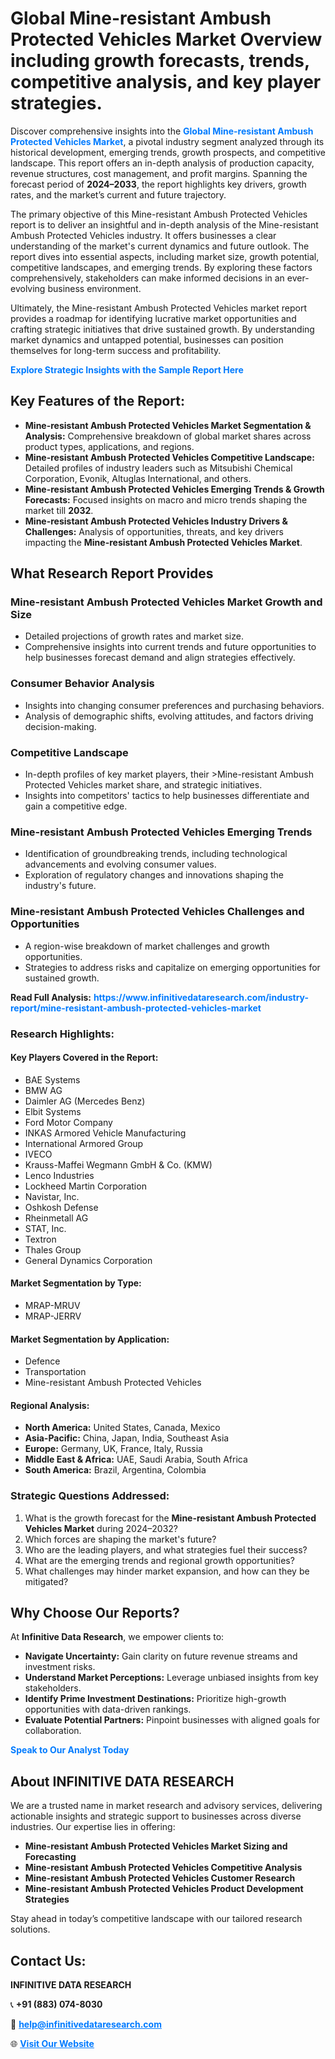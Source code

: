 <h1>Global Mine-resistant Ambush Protected Vehicles Market Overview including growth forecasts, trends, competitive analysis, and key player strategies.</h1>
<p>
Discover comprehensive insights into the 
<a href="https://www.infinitivedataresearch.com/industry-report/mine-resistant-ambush-protected-vehicles-market" rel="dofollow" style="color: #007BFF; text-decoration: none;"><strong>Global Mine-resistant Ambush Protected Vehicles Market</strong></a>, a pivotal industry segment analyzed through its historical development, emerging trends, growth prospects, and competitive landscape. This report offers an in-depth analysis of production capacity, revenue structures, cost management, and profit margins. Spanning the forecast period of <strong>2024–2033</strong>, the report highlights key drivers, growth rates, and the market’s current and future trajectory.
</p>
<p>
The primary objective of this Mine-resistant Ambush Protected Vehicles report is to deliver an insightful and in-depth analysis of the Mine-resistant Ambush Protected Vehicles industry. It offers businesses a clear understanding of the market's current dynamics and future outlook. The report dives into essential aspects, including market size, growth potential, competitive landscapes, and emerging trends. By exploring these factors comprehensively, stakeholders can make informed decisions in an ever-evolving business environment.
</p>
<p>
Ultimately, the Mine-resistant Ambush Protected Vehicles market report provides a roadmap for identifying lucrative market opportunities and crafting strategic initiatives that drive sustained growth. By understanding market dynamics and untapped potential, businesses can position themselves for long-term success and profitability.
</p>
<p>
<a href="https://www.infinitivedataresearch.com/request-sample/reportId=104161" style="color: #007BFF; text-decoration: none;"><strong>Explore Strategic Insights with the Sample Report Here</strong></a>
</p>

<h2>Key Features of the Report:</h2>
<ul>
<li><strong>Mine-resistant Ambush Protected Vehicles Market Segmentation & Analysis:</strong> Comprehensive breakdown of global market shares across product types, applications, and regions.</li>
<li><strong>Mine-resistant Ambush Protected Vehicles Competitive Landscape:</strong> Detailed profiles of industry leaders such as Mitsubishi Chemical Corporation, Evonik, Altuglas International, and others.</li>
<li><strong>Mine-resistant Ambush Protected Vehicles Emerging Trends & Growth Forecasts:</strong> Focused insights on macro and micro trends shaping the market till <strong>2032</strong>.</li>
<li><strong>Mine-resistant Ambush Protected Vehicles Industry Drivers & Challenges:</strong> Analysis of opportunities, threats, and key drivers impacting the <strong>Mine-resistant Ambush Protected Vehicles Market</strong>.</li>
</ul>

<h2>What Research Report Provides</h2>
<h3>Mine-resistant Ambush Protected Vehicles Market Growth and Size</h3>
<ul>
<li>Detailed projections of growth rates and market size.</li>
<li>Comprehensive insights into current trends and future opportunities to help businesses forecast demand and align strategies effectively.</li>
</ul>

<h3>Consumer Behavior Analysis</h3>
<ul>
<li>Insights into changing consumer preferences and purchasing behaviors.</li>
<li>Analysis of demographic shifts, evolving attitudes, and factors driving decision-making.</li>
</ul>

<h3>Competitive Landscape</h3>
<ul>
<li>In-depth profiles of key market players, their >Mine-resistant Ambush Protected Vehicles market share, and strategic initiatives.</li>
<li>Insights into competitors' tactics to help businesses differentiate and gain a competitive edge.</li>
</ul>

<h3>Mine-resistant Ambush Protected Vehicles Emerging Trends</h3>
<ul>
<li>Identification of groundbreaking trends, including technological advancements and evolving consumer values.</li>
<li>Exploration of regulatory changes and innovations shaping the industry's future.</li>
</ul>

<h3>Mine-resistant Ambush Protected Vehicles Challenges and Opportunities</h3>
<ul>
<li>A region-wise breakdown of market challenges and growth opportunities.</li>
<li>Strategies to address risks and capitalize on emerging opportunities for sustained growth.</li>
</ul>
<p><strong>Read Full Analysis:</strong> <a href="https://www.infinitivedataresearch.com/industry-report/mine-resistant-ambush-protected-vehicles-market" rel="dofollow" style="color: #007BFF; text-decoration: none;"><strong>https://www.infinitivedataresearch.com/industry-report/mine-resistant-ambush-protected-vehicles-market</strong></a></p>
<h3>Research Highlights:</h3>
<h4>Key Players Covered in the Report:</h4>
<ul><li>BAE Systems</li><li>BMW AG</li><li>Daimler AG (Mercedes Benz)</li><li>Elbit Systems</li><li>Ford Motor Company</li><li>INKAS Armored Vehicle Manufacturing</li><li>International Armored Group</li><li>IVECO</li><li>Krauss-Maffei Wegmann GmbH &amp; Co. (KMW)</li><li>Lenco Industries</li><li>Lockheed Martin Corporation</li><li>Navistar, Inc.</li><li>Oshkosh Defense</li><li>Rheinmetall AG</li><li>STAT, Inc.</li><li>Textron</li><li>Thales Group</li><li>General Dynamics Corporation</li></ul>
<h4>Market Segmentation by Type:</h4>
<ul><li>MRAP-MRUV</li><li>MRAP-JERRV</li></ul>
<h4>Market Segmentation by Application:</h4>
<ul><li>Defence</li><li>Transportation</li><li>Mine-resistant Ambush Protected Vehicles</li></ul>

<h4>Regional Analysis:</h4>
<ul>
<li><strong>North America:</strong> United States, Canada, Mexico</li>
<li><strong>Asia-Pacific:</strong> China, Japan, India, Southeast Asia</li>
<li><strong>Europe:</strong> Germany, UK, France, Italy, Russia</li>
<li><strong>Middle East & Africa:</strong> UAE, Saudi Arabia, South Africa</li>
<li><strong>South America:</strong> Brazil, Argentina, Colombia</li>
</ul>

<h3>Strategic Questions Addressed:</h3>
<ol>
<li>What is the growth forecast for the <strong>Mine-resistant Ambush Protected Vehicles Market</strong> during 2024–2032?</li>
<li>Which forces are shaping the market's future?</li>
<li>Who are the leading players, and what strategies fuel their success?</li>
<li>What are the emerging trends and regional growth opportunities?</li>
<li>What challenges may hinder market expansion, and how can they be mitigated?</li>
</ol>

<h2>Why Choose Our Reports?</h2>
<p>At <strong>Infinitive Data Research</strong>, we empower clients to:</p>
<ul>
<li><strong>Navigate Uncertainty:</strong> Gain clarity on future revenue streams and investment risks.</li>
<li><strong>Understand Market Perceptions:</strong> Leverage unbiased insights from key stakeholders.</li>
<li><strong>Identify Prime Investment Destinations:</strong> Prioritize high-growth opportunities with data-driven rankings.</li>
<li><strong>Evaluate Potential Partners:</strong> Pinpoint businesses with aligned goals for collaboration.</li>
</ul>
<p><a href="https://www.infinitivedataresearch.com/industry-report/mine-resistant-ambush-protected-vehicles-market" rel="dofollow" style="color: #007BFF; text-decoration: none;"><strong>Speak to Our Analyst Today</strong></a></p>

<h2>About INFINITIVE DATA RESEARCH</h2>
<p>We are a trusted name in market research and advisory services, delivering actionable insights and strategic support to businesses across diverse industries. Our expertise lies in offering:</p>
<ul>
<li><strong>Mine-resistant Ambush Protected Vehicles Market Sizing and Forecasting</strong></li>
<li><strong>Mine-resistant Ambush Protected Vehicles Competitive Analysis</strong></li>
<li><strong>Mine-resistant Ambush Protected Vehicles Customer Research</strong></li>
<li><strong>Mine-resistant Ambush Protected Vehicles Product Development Strategies</strong></li>
</ul>
<p>Stay ahead in today’s competitive landscape with our tailored research solutions.</p>

<h2>Contact Us:</h2>
<p><strong>INFINITIVE DATA RESEARCH</strong></p>
<p>📞 <strong>+91 (883) 074-8030</strong></p>
<p>📧 <strong><a href="mailto:help@infinitivedataresearch.com" style="color: #007BFF;">help@infinitivedataresearch.com</a></strong></p>
<p>🌐 <strong><a href="https://www.infinitivedataresearch.com" rel="dofollow" style="color: #007BFF;">Visit Our Website</a></strong></p>